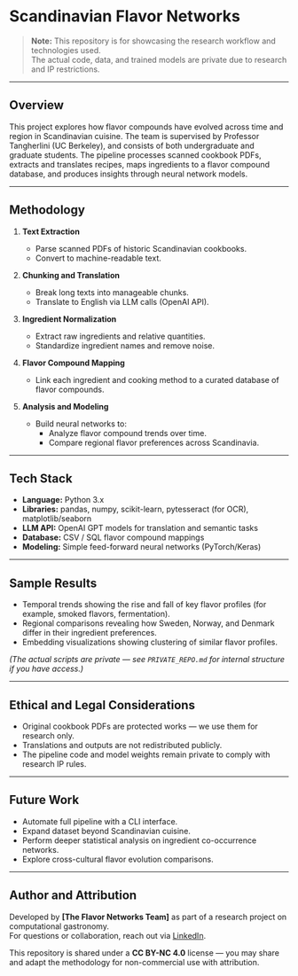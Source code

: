 # Scandinavian Flavor Networks

> **Note:** This repository is for showcasing the research workflow and technologies used.  
> The actual code, data, and trained models are private due to research and IP restrictions.

---

## Overview

This project explores how flavor compounds have evolved across time and region in Scandinavian cuisine. The team is supervised by Professor Tangherlini (UC Berkeley), and consists of both undergraduate and graduate students. The pipeline processes scanned cookbook PDFs, extracts and translates recipes, maps ingredients to a flavor compound database, and produces insights through neural network models.

---

## Methodology

1. **Text Extraction**  
   - Parse scanned PDFs of historic Scandinavian cookbooks.
   - Convert to machine-readable text.

2. **Chunking and Translation**  
   - Break long texts into manageable chunks.
   - Translate to English via LLM calls (OpenAI API).

3. **Ingredient Normalization**  
   - Extract raw ingredients and relative quantities.
   - Standardize ingredient names and remove noise.

4. **Flavor Compound Mapping**  
   - Link each ingredient and cooking method to a curated database of flavor compounds.

5. **Analysis and Modeling**  
   - Build neural networks to:
     - Analyze flavor compound trends over time.
     - Compare regional flavor preferences across Scandinavia.

---

## Tech Stack

- **Language:** Python 3.x
- **Libraries:** pandas, numpy, scikit-learn, pytesseract (for OCR), matplotlib/seaborn
- **LLM API:** OpenAI GPT models for translation and semantic tasks
- **Database:** CSV / SQL flavor compound mappings
- **Modeling:** Simple feed-forward neural networks (PyTorch/Keras)

---

## Sample Results

- Temporal trends showing the rise and fall of key flavor profiles (for example, smoked flavors, fermentation).
- Regional comparisons revealing how Sweden, Norway, and Denmark differ in their ingredient preferences.
- Embedding visualizations showing clustering of similar flavor profiles.

*(The actual scripts are private — see `PRIVATE_REPO.md` for internal structure if you have access.)*

---

## Ethical and Legal Considerations

- Original cookbook PDFs are protected works — we use them for research only.
- Translations and outputs are not redistributed publicly.
- The pipeline code and model weights remain private to comply with research IP rules.

---

## Future Work

- Automate full pipeline with a CLI interface.
- Expand dataset beyond Scandinavian cuisine.
- Perform deeper statistical analysis on ingredient co-occurrence networks.
- Explore cross-cultural flavor evolution comparisons.

---

## Author and Attribution

Developed by **[The Flavor Networks Team]** as part of a research project on computational gastronomy.  
For questions or collaboration, reach out via [LinkedIn](https://linkedin.com/in/romundset).

This repository is shared under a **CC BY-NC 4.0** license — you may share and adapt the methodology for non-commercial use with attribution.

